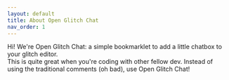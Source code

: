 ```yaml
---
layout: default
title: About Open Glitch Chat
nav_order: 1
---
```


Hi! We're Open Glitch Chat: a simple bookmarklet to add a little chatbox to your glitch editor.  
This is quite great when you're coding with other fellow dev. Instead of using the traditional comments (oh bad), use Open Glitch Chat!
